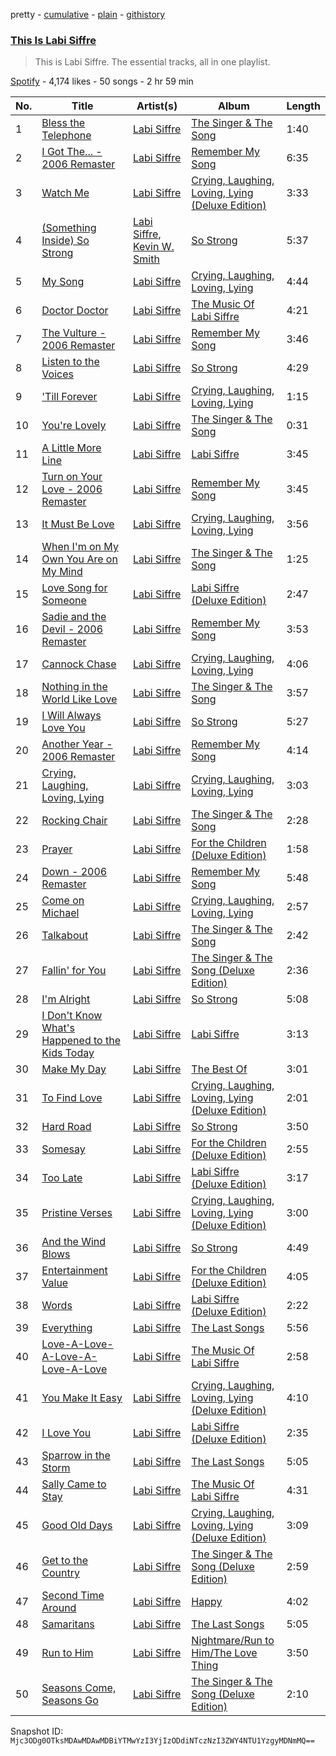pretty - [cumulative](/playlists/cumulative/37i9dQZF1DZ06evO3jgeSr.md) - [plain](/playlists/plain/37i9dQZF1DZ06evO3jgeSr) - [githistory](https://github.githistory.xyz/mackorone/spotify-playlist-archive/blob/main/playlists/plain/37i9dQZF1DZ06evO3jgeSr)

### [This Is Labi Siffre](https://open.spotify.com/playlist/37i9dQZF1DZ06evO3jgeSr)

> This is Labi Siffre\. The essential tracks, all in one playlist.

[Spotify](https://open.spotify.com/user/spotify) - 4,174 likes - 50 songs - 2 hr 59 min

| No. | Title | Artist(s) | Album | Length |
|---|---|---|---|---|
| 1 | [Bless the Telephone](https://open.spotify.com/track/0620OecAlwJQxWieRW4L9s) | [Labi Siffre](https://open.spotify.com/artist/5CzlICF8GCY0pRC82MKrhX) | [The Singer & The Song](https://open.spotify.com/album/5vVrfTlAZqwpdCs52MjdZH) | 1:40 |
| 2 | [I Got The..\. \- 2006 Remaster](https://open.spotify.com/track/20VuO95A8RxUPlShnfYArW) | [Labi Siffre](https://open.spotify.com/artist/5CzlICF8GCY0pRC82MKrhX) | [Remember My Song](https://open.spotify.com/album/1wTqD7FSQ8XgKPy8xBUaEV) | 6:35 |
| 3 | [Watch Me](https://open.spotify.com/track/2xjv06k7zfnHV9zanSLRdI) | [Labi Siffre](https://open.spotify.com/artist/5CzlICF8GCY0pRC82MKrhX) | [Crying, Laughing, Loving, Lying \(Deluxe Edition\)](https://open.spotify.com/album/5sFwr2JkKjNf46waqdF8KR) | 3:33 |
| 4 | [\(Something Inside\) So Strong](https://open.spotify.com/track/2z8PSS00q39tUuVjYfTO67) | [Labi Siffre](https://open.spotify.com/artist/5CzlICF8GCY0pRC82MKrhX), [Kevin W\. Smith](https://open.spotify.com/artist/44FqOyGC5ba51jR91sP5TC) | [So Strong](https://open.spotify.com/album/1eY6wnXsy13mXFzMyP5Iuk) | 5:37 |
| 5 | [My Song](https://open.spotify.com/track/2EQWbkcNoKPOXQtJM7nqRV) | [Labi Siffre](https://open.spotify.com/artist/5CzlICF8GCY0pRC82MKrhX) | [Crying, Laughing, Loving, Lying](https://open.spotify.com/album/3KJxMjUnBZu3jLeQTIe6aQ) | 4:44 |
| 6 | [Doctor Doctor](https://open.spotify.com/track/5yIedMWjWmeooDaKLICaBd) | [Labi Siffre](https://open.spotify.com/artist/5CzlICF8GCY0pRC82MKrhX) | [The Music Of Labi Siffre](https://open.spotify.com/album/7tyc9SuNusJlTI6Dkhsajy) | 4:21 |
| 7 | [The Vulture \- 2006 Remaster](https://open.spotify.com/track/3tBc6zaW5ojbpgKAn3iCL2) | [Labi Siffre](https://open.spotify.com/artist/5CzlICF8GCY0pRC82MKrhX) | [Remember My Song](https://open.spotify.com/album/1wTqD7FSQ8XgKPy8xBUaEV) | 3:46 |
| 8 | [Listen to the Voices](https://open.spotify.com/track/6eyKldvrtmRfTyie4i6lY5) | [Labi Siffre](https://open.spotify.com/artist/5CzlICF8GCY0pRC82MKrhX) | [So Strong](https://open.spotify.com/album/1eY6wnXsy13mXFzMyP5Iuk) | 4:29 |
| 9 | ['Till Forever](https://open.spotify.com/track/7vVywc6HuOtPzwdMkSxhI2) | [Labi Siffre](https://open.spotify.com/artist/5CzlICF8GCY0pRC82MKrhX) | [Crying, Laughing, Loving, Lying](https://open.spotify.com/album/3KJxMjUnBZu3jLeQTIe6aQ) | 1:15 |
| 10 | [You're Lovely](https://open.spotify.com/track/7qFAzYTQlj9WXS4QitMgQ6) | [Labi Siffre](https://open.spotify.com/artist/5CzlICF8GCY0pRC82MKrhX) | [The Singer & The Song](https://open.spotify.com/album/5vVrfTlAZqwpdCs52MjdZH) | 0:31 |
| 11 | [A Little More Line](https://open.spotify.com/track/5JGaqfYu0hMPIZJhGlKuy8) | [Labi Siffre](https://open.spotify.com/artist/5CzlICF8GCY0pRC82MKrhX) | [Labi Siffre](https://open.spotify.com/album/0n2vxxav2CpuUL8LFL4jWz) | 3:45 |
| 12 | [Turn on Your Love \- 2006 Remaster](https://open.spotify.com/track/2DxGu0pXlKp6QPUc1VpqTm) | [Labi Siffre](https://open.spotify.com/artist/5CzlICF8GCY0pRC82MKrhX) | [Remember My Song](https://open.spotify.com/album/1wTqD7FSQ8XgKPy8xBUaEV) | 3:45 |
| 13 | [It Must Be Love](https://open.spotify.com/track/70Y4jSu8zk3l8gyKTUz3l0) | [Labi Siffre](https://open.spotify.com/artist/5CzlICF8GCY0pRC82MKrhX) | [Crying, Laughing, Loving, Lying](https://open.spotify.com/album/3KJxMjUnBZu3jLeQTIe6aQ) | 3:56 |
| 14 | [When I'm on My Own You Are on My Mind](https://open.spotify.com/track/3wiGdP73tq99dHMmeEE58i) | [Labi Siffre](https://open.spotify.com/artist/5CzlICF8GCY0pRC82MKrhX) | [The Singer & The Song](https://open.spotify.com/album/5vVrfTlAZqwpdCs52MjdZH) | 1:25 |
| 15 | [Love Song for Someone](https://open.spotify.com/track/6agbRiKOPcWFy7ooUX5L9L) | [Labi Siffre](https://open.spotify.com/artist/5CzlICF8GCY0pRC82MKrhX) | [Labi Siffre \(Deluxe Edition\)](https://open.spotify.com/album/53G6qQDFTKytYhSKNAMINo) | 2:47 |
| 16 | [Sadie and the Devil \- 2006 Remaster](https://open.spotify.com/track/2WvwMBkSC9jg5eYJ9AWXhR) | [Labi Siffre](https://open.spotify.com/artist/5CzlICF8GCY0pRC82MKrhX) | [Remember My Song](https://open.spotify.com/album/1wTqD7FSQ8XgKPy8xBUaEV) | 3:53 |
| 17 | [Cannock Chase](https://open.spotify.com/track/0WAEGVylZjbe2mQ6Or6HxY) | [Labi Siffre](https://open.spotify.com/artist/5CzlICF8GCY0pRC82MKrhX) | [Crying, Laughing, Loving, Lying](https://open.spotify.com/album/3KJxMjUnBZu3jLeQTIe6aQ) | 4:06 |
| 18 | [Nothing in the World Like Love](https://open.spotify.com/track/2PP9MyExHQv5GzbWJXAhaE) | [Labi Siffre](https://open.spotify.com/artist/5CzlICF8GCY0pRC82MKrhX) | [The Singer & The Song](https://open.spotify.com/album/5vVrfTlAZqwpdCs52MjdZH) | 3:57 |
| 19 | [I Will Always Love You](https://open.spotify.com/track/1CjlMwVMrvWphUBZ3nCpyx) | [Labi Siffre](https://open.spotify.com/artist/5CzlICF8GCY0pRC82MKrhX) | [So Strong](https://open.spotify.com/album/1eY6wnXsy13mXFzMyP5Iuk) | 5:27 |
| 20 | [Another Year \- 2006 Remaster](https://open.spotify.com/track/0mrui4YU819ofTR3q3tSWi) | [Labi Siffre](https://open.spotify.com/artist/5CzlICF8GCY0pRC82MKrhX) | [Remember My Song](https://open.spotify.com/album/1wTqD7FSQ8XgKPy8xBUaEV) | 4:14 |
| 21 | [Crying, Laughing, Loving, Lying](https://open.spotify.com/track/28UWzdVYFe36w0GwDJlIwJ) | [Labi Siffre](https://open.spotify.com/artist/5CzlICF8GCY0pRC82MKrhX) | [Crying, Laughing, Loving, Lying](https://open.spotify.com/album/3KJxMjUnBZu3jLeQTIe6aQ) | 3:03 |
| 22 | [Rocking Chair](https://open.spotify.com/track/53qn0116gOP48ns8zcr0sL) | [Labi Siffre](https://open.spotify.com/artist/5CzlICF8GCY0pRC82MKrhX) | [The Singer & The Song](https://open.spotify.com/album/5vVrfTlAZqwpdCs52MjdZH) | 2:28 |
| 23 | [Prayer](https://open.spotify.com/track/7eR1obV7V8atMmC9Sse7MR) | [Labi Siffre](https://open.spotify.com/artist/5CzlICF8GCY0pRC82MKrhX) | [For the Children \(Deluxe Edition\)](https://open.spotify.com/album/5CVLuGM12kmx16qR4rGy2u) | 1:58 |
| 24 | [Down \- 2006 Remaster](https://open.spotify.com/track/4xGy9REHUd7RPZOEhIl9Zu) | [Labi Siffre](https://open.spotify.com/artist/5CzlICF8GCY0pRC82MKrhX) | [Remember My Song](https://open.spotify.com/album/1wTqD7FSQ8XgKPy8xBUaEV) | 5:48 |
| 25 | [Come on Michael](https://open.spotify.com/track/4eiQHWqJPu4iUFaVsUqzbm) | [Labi Siffre](https://open.spotify.com/artist/5CzlICF8GCY0pRC82MKrhX) | [Crying, Laughing, Loving, Lying](https://open.spotify.com/album/3KJxMjUnBZu3jLeQTIe6aQ) | 2:57 |
| 26 | [Talkabout](https://open.spotify.com/track/2dGUGJmo9wSRB4vmgX61lb) | [Labi Siffre](https://open.spotify.com/artist/5CzlICF8GCY0pRC82MKrhX) | [The Singer & The Song](https://open.spotify.com/album/5vVrfTlAZqwpdCs52MjdZH) | 2:42 |
| 27 | [Fallin' for You](https://open.spotify.com/track/4qvMnfRbueOf7sEqgPf9V6) | [Labi Siffre](https://open.spotify.com/artist/5CzlICF8GCY0pRC82MKrhX) | [The Singer & The Song \(Deluxe Edition\)](https://open.spotify.com/album/6vI4NNwyHDsMnxeC5QVl1w) | 2:36 |
| 28 | [I'm Alright](https://open.spotify.com/track/5CQftpQA5NjF1aZbuZvXuR) | [Labi Siffre](https://open.spotify.com/artist/5CzlICF8GCY0pRC82MKrhX) | [So Strong](https://open.spotify.com/album/1eY6wnXsy13mXFzMyP5Iuk) | 5:08 |
| 29 | [I Don't Know What's Happened to the Kids Today](https://open.spotify.com/track/4KxSVz2ckytVobzXNsEeHG) | [Labi Siffre](https://open.spotify.com/artist/5CzlICF8GCY0pRC82MKrhX) | [Labi Siffre](https://open.spotify.com/album/0n2vxxav2CpuUL8LFL4jWz) | 3:13 |
| 30 | [Make My Day](https://open.spotify.com/track/5ynftPYCnToT1wAXkzUyuF) | [Labi Siffre](https://open.spotify.com/artist/5CzlICF8GCY0pRC82MKrhX) | [The Best Of](https://open.spotify.com/album/06AAV1gIjFCBjCKL3qooVf) | 3:01 |
| 31 | [To Find Love](https://open.spotify.com/track/5LztLV2HEE7H5pjhiTD6FN) | [Labi Siffre](https://open.spotify.com/artist/5CzlICF8GCY0pRC82MKrhX) | [Crying, Laughing, Loving, Lying \(Deluxe Edition\)](https://open.spotify.com/album/5sFwr2JkKjNf46waqdF8KR) | 2:01 |
| 32 | [Hard Road](https://open.spotify.com/track/2REJDTgmJgCnbm0uzKJhM7) | [Labi Siffre](https://open.spotify.com/artist/5CzlICF8GCY0pRC82MKrhX) | [So Strong](https://open.spotify.com/album/1eY6wnXsy13mXFzMyP5Iuk) | 3:50 |
| 33 | [Somesay](https://open.spotify.com/track/7FcwlImuJKJiBJUhRmrcc9) | [Labi Siffre](https://open.spotify.com/artist/5CzlICF8GCY0pRC82MKrhX) | [For the Children \(Deluxe Edition\)](https://open.spotify.com/album/5CVLuGM12kmx16qR4rGy2u) | 2:55 |
| 34 | [Too Late](https://open.spotify.com/track/0HQAx13Vd4qKpTBlxnjKm6) | [Labi Siffre](https://open.spotify.com/artist/5CzlICF8GCY0pRC82MKrhX) | [Labi Siffre \(Deluxe Edition\)](https://open.spotify.com/album/53G6qQDFTKytYhSKNAMINo) | 3:17 |
| 35 | [Pristine Verses](https://open.spotify.com/track/3OEltAYEQ0CMPi7Plafi0J) | [Labi Siffre](https://open.spotify.com/artist/5CzlICF8GCY0pRC82MKrhX) | [Crying, Laughing, Loving, Lying \(Deluxe Edition\)](https://open.spotify.com/album/5sFwr2JkKjNf46waqdF8KR) | 3:00 |
| 36 | [And the Wind Blows](https://open.spotify.com/track/0GGmpJMU7BoezAOSGTt8HQ) | [Labi Siffre](https://open.spotify.com/artist/5CzlICF8GCY0pRC82MKrhX) | [So Strong](https://open.spotify.com/album/1eY6wnXsy13mXFzMyP5Iuk) | 4:49 |
| 37 | [Entertainment Value](https://open.spotify.com/track/0zEyPZnf4NRddO2lRWaC1g) | [Labi Siffre](https://open.spotify.com/artist/5CzlICF8GCY0pRC82MKrhX) | [For the Children \(Deluxe Edition\)](https://open.spotify.com/album/5CVLuGM12kmx16qR4rGy2u) | 4:05 |
| 38 | [Words](https://open.spotify.com/track/403OoxbU1lvuPlkaXMNxdc) | [Labi Siffre](https://open.spotify.com/artist/5CzlICF8GCY0pRC82MKrhX) | [Labi Siffre \(Deluxe Edition\)](https://open.spotify.com/album/53G6qQDFTKytYhSKNAMINo) | 2:22 |
| 39 | [Everything](https://open.spotify.com/track/1fsDSwRMG9BfcsSWsYG8Ss) | [Labi Siffre](https://open.spotify.com/artist/5CzlICF8GCY0pRC82MKrhX) | [The Last Songs](https://open.spotify.com/album/1kWpxZ7bSgK6iImNVl4PYr) | 5:56 |
| 40 | [Love\-A\-Love\-A\-Love\-A\-Love\-A\-Love](https://open.spotify.com/track/011IzFkQzXmOJCB39BKVjY) | [Labi Siffre](https://open.spotify.com/artist/5CzlICF8GCY0pRC82MKrhX) | [The Music Of Labi Siffre](https://open.spotify.com/album/7tyc9SuNusJlTI6Dkhsajy) | 2:58 |
| 41 | [You Make It Easy](https://open.spotify.com/track/1f2tuM9cGS0U3usGnCZ0pY) | [Labi Siffre](https://open.spotify.com/artist/5CzlICF8GCY0pRC82MKrhX) | [Crying, Laughing, Loving, Lying \(Deluxe Edition\)](https://open.spotify.com/album/5sFwr2JkKjNf46waqdF8KR) | 4:10 |
| 42 | [I Love You](https://open.spotify.com/track/2q6fYv8J39MSzGRBbQpTIh) | [Labi Siffre](https://open.spotify.com/artist/5CzlICF8GCY0pRC82MKrhX) | [Labi Siffre \(Deluxe Edition\)](https://open.spotify.com/album/53G6qQDFTKytYhSKNAMINo) | 2:35 |
| 43 | [Sparrow in the Storm](https://open.spotify.com/track/3Gv9WpKCEpneOn2nrd20p1) | [Labi Siffre](https://open.spotify.com/artist/5CzlICF8GCY0pRC82MKrhX) | [The Last Songs](https://open.spotify.com/album/1kWpxZ7bSgK6iImNVl4PYr) | 5:05 |
| 44 | [Sally Came to Stay](https://open.spotify.com/track/49mJWMhvpbhhuyFR0WZYIC) | [Labi Siffre](https://open.spotify.com/artist/5CzlICF8GCY0pRC82MKrhX) | [The Music Of Labi Siffre](https://open.spotify.com/album/7tyc9SuNusJlTI6Dkhsajy) | 4:31 |
| 45 | [Good Old Days](https://open.spotify.com/track/6hMOrk6GCHps5l9MPkQviM) | [Labi Siffre](https://open.spotify.com/artist/5CzlICF8GCY0pRC82MKrhX) | [Crying, Laughing, Loving, Lying \(Deluxe Edition\)](https://open.spotify.com/album/5sFwr2JkKjNf46waqdF8KR) | 3:09 |
| 46 | [Get to the Country](https://open.spotify.com/track/1HUCAIw6lVFNS17tTX1s9J) | [Labi Siffre](https://open.spotify.com/artist/5CzlICF8GCY0pRC82MKrhX) | [The Singer & The Song \(Deluxe Edition\)](https://open.spotify.com/album/6vI4NNwyHDsMnxeC5QVl1w) | 2:59 |
| 47 | [Second Time Around](https://open.spotify.com/track/0zvjDCmVZ0g7uVNRdI1Wdy) | [Labi Siffre](https://open.spotify.com/artist/5CzlICF8GCY0pRC82MKrhX) | [Happy](https://open.spotify.com/album/17aYOCF5PDgv9TQaWFGNTu) | 4:02 |
| 48 | [Samaritans](https://open.spotify.com/track/4ZdYII20MN9mFPkzj8agPl) | [Labi Siffre](https://open.spotify.com/artist/5CzlICF8GCY0pRC82MKrhX) | [The Last Songs](https://open.spotify.com/album/1kWpxZ7bSgK6iImNVl4PYr) | 5:05 |
| 49 | [Run to Him](https://open.spotify.com/track/20Ip9T6BcAOwNCaa8ctCzZ) | [Labi Siffre](https://open.spotify.com/artist/5CzlICF8GCY0pRC82MKrhX) | [Nightmare/Run to Him/The Love Thing](https://open.spotify.com/album/2iu0cxxPhCMlbhS1ylbMuE) | 3:50 |
| 50 | [Seasons Come, Seasons Go](https://open.spotify.com/track/3PjBSTYctUXzr2levZNNgc) | [Labi Siffre](https://open.spotify.com/artist/5CzlICF8GCY0pRC82MKrhX) | [The Singer & The Song \(Deluxe Edition\)](https://open.spotify.com/album/6vI4NNwyHDsMnxeC5QVl1w) | 2:10 |

Snapshot ID: `Mjc3ODg0OTksMDAwMDAwMDBiYTMwYzI3YjIzODdiNTczNzI3ZWY4NTU1YzgyMDNmMQ==`
